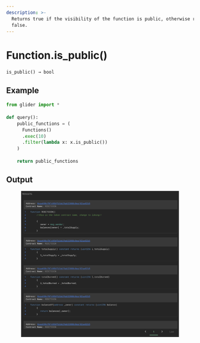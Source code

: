 ```yaml
---
description: >-
  Returns true if the visibility of the function is public, otherwise returns
  false.
---
```


# Function.is\_public()

`is_public() → bool`

## Example

```python
from glider import *

def query():
    public_functions = (
      Functions()
      .exec(10)
      .filter(lambda x: x.is_public())
    )

    return public_functions
```

## Output

<figure><img src="../../../.gitbook/assets/image (6) (1) (1) (1) (1) (1) (1) (1) (1) (1).png" alt=""><figcaption></figcaption></figure>
